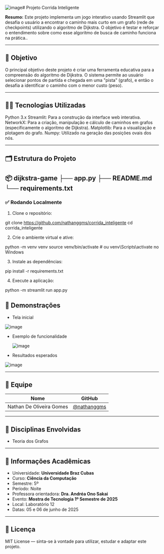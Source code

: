 ![image](https://github.com/user-attachments/assets/7753bae9-9dcf-45f4-89e1-9bb8bf6f906e)# Projeto Corrida Inteligente 

**Resumo:** Este projeto implementa um jogo interativo usando Streamlit que desafia o usuário a encontrar o caminho mais curto em um grafo (rede de checkpoints) utilizando o algoritmo de Dijkstra. O objetivo é testar e reforçar o entendimento sobre como esse algoritmo de busca de caminho funciona na prática..

---

## 🎯 Objetivo

O principal objetivo deste projeto é criar uma ferramenta educativa para a compreensão do algoritmo de Dijkstra. O sistema permite ao usuário selecionar pontos de partida e chegada em uma "pista" (grafo), e então o desafia a identificar o caminho com o menor custo (peso).

---

## 👨‍💻 Tecnologias Utilizadas

Python 3.x
Streamlit: Para a construção da interface web interativa.
NetworkX: Para a criação, manipulação e cálculo de caminhos em grafos (especificamente o algoritmo de Dijkstra).
Matplotlib: Para a visualização e plotagem do grafo.
Numpy: Utilizado na geração das posições ovais dos nós.

---

## 🗂️ Estrutura do Projeto


📦 dijkstra-game
├── app.py
├── README.md
└── requirements.txt
---

### ✅ Rodando Localmente

1. Clone o repositório:

git clone https://github.com/nathanggms/corrida_inteligente
cd corrida_inteligente


2. Crie o ambiente virtual e ative:

python -m venv venv
source venv/bin/activate  # ou venv\Scripts\activate no Windows


3. Instale as dependências:


pip install -r requirements.txt


4. Execute a aplicação:


python -m streamlit run app.py


## 📸 Demonstrações

- Tela inicial

![image](https://github.com/user-attachments/assets/9e8f3804-3b6b-45f8-a771-f2da96918258)

- Exemplo de funcionalidade

  ![image](https://github.com/user-attachments/assets/6eaf6e5d-6763-48a5-ba53-750b819bdf1a)

- Resultados esperados

![image](https://github.com/user-attachments/assets/4e52017e-f7f9-46f7-9254-690761295a3f)

---

## 👥 Equipe

| Nome | GitHub |
|------|--------|
| Nathan De Oliveira Gomes | [@nathanggms](https://github.com/nathanggms) |
---

## 🧠 Disciplinas Envolvidas

- Teoria dos Grafos

---

## 🏫 Informações Acadêmicas

- Universidade: **Universidade Braz Cubas**
- Curso: **Ciência da Computação**
- Semestre: 5º 
- Período: Noite
- Professora orientadora: **Dra. Andréa Ono Sakai**
- Evento: **Mostra de Tecnologia 1º Semestre de 2025**
- Local: Laboratório 12
- Datas: 05 e 06 de junho de 2025

---

## 📄 Licença

MIT License — sinta-se à vontade para utilizar, estudar e adaptar este projeto.
